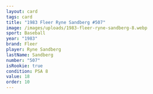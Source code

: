 ```yaml
---
layout: card
tags: card
title: "1983 Fleer Ryne Sandberg #507"
image: /images/uploads/1983-fleer-ryne-sandberg-8.webp
sport: Baseball
year: "1983"
brand: Fleer
player: Ryne Sandberg
lastName: Sandberg
number: "507"
isRookie: true
condition: PSA 8
value: 18
order: 10
---
```

